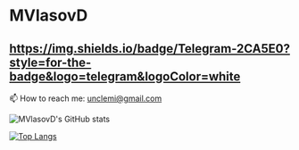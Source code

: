 # MVlasovD

## https://img.shields.io/badge/Telegram-2CA5E0?style=for-the-badge&logo=telegram&logoColor=white

📫 How to reach me: unclemi@gmail.com

![MVlasovD's GitHub stats](https://github-readme-stats.vercel.app/api?username=MVlasovD&show_icons=true&bg_color=00000000)

[![Top Langs](https://github-readme-stats.vercel.app/api/top-langs/?username=MVlasovD)](https://github.com/MVlasovD/github-readme-stats)
